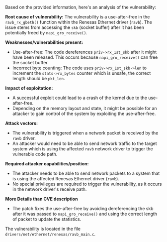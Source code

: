 Based on the provided information, here's an analysis of the vulnerability:

**Root cause of vulnerability:**
The vulnerability is a use-after-free in the `ravb_rx_gbeth()` function within the Renesas Ethernet driver (`ravb`). The issue stems from accessing the `skb` (socket buffer) after it has been potentially freed by `napi_gro_receive()`.

**Weaknesses/vulnerabilities present:**
- Use-after-free: The code dereferences `priv->rx_1st_skb` after it might have been released. This occurs because `napi_gro_receive()` can free the socket buffer.
- Incorrect byte counting: The code uses `priv->rx_1st_skb->len` to increment the `stats->rx_bytes` counter which is unsafe, the correct length should be `pkt_len`.

**Impact of exploitation:**
- A successful exploit could lead to a crash of the kernel due to the use-after-free.
- Depending on the memory layout and state, it might be possible for an attacker to gain control of the system by exploiting the use-after-free.

**Attack vectors:**
- The vulnerability is triggered when a network packet is received by the `ravb` driver.
- An attacker would need to be able to send network traffic to the target system which is using the affected `ravb` network driver to trigger the vulnerable code path.

**Required attacker capabilities/position:**
- The attacker needs to be able to send network packets to a system that is using the affected Renesas Ethernet driver (`ravb`).
- No special privileges are required to trigger the vulnerability, as it occurs in the network driver's receive path.

**More Details than CVE description**
- The patch fixes the use-after-free by avoiding dereferencing the skb after it was passed to `napi_gro_receive()` and using the correct length of packet to update the statistics.

The vulnerability is located in the file `drivers/net/ethernet/renesas/ravb_main.c`.